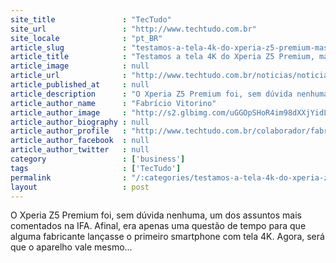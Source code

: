 ```yaml
---
site_title               : "TecTudo"
site_url                 : "http://www.techtudo.com.br"
site_locale              : "pt_BR"
article_slug             : "testamos-a-tela-4k-do-xperia-z5-premium-mas-nao-vimos-utilidade-nenhuma"
article_title            : "Testamos a tela 4K do Xperia Z5 Premium, mas não vimos utilidade nenhuma"
article_image            : null
article_url              : "http://www.techtudo.com.br/noticias/noticia/2015/09/testamos-tela-4k-do-xperia-z5-premium-mas-nao-vimos-utilidade-nenhuma-ifa2015.html"
article_published_at     : null
article_description      : "O Xperia Z5 Premium foi, sem dúvida nenhuma, um dos assuntos mais comentados na IFA. Afinal, era apenas uma questão de tempo para que alguma fabricante lançasse o primeiro smartphone com tela 4K. Agora, será que o aparelho vale mesmo..."
article_author_name      : "Fabrício Vitorino"
article_author_image     : "http://s2.glbimg.com/uGGOpSHoR4im98dXXjYidLXGc-s=/30x30/s2.glbimg.com/n7uWw1jgPZ8m2butiIf1dYNJdEY=/0x0:140x140/75x75/s.glbimg.com/po/tt2/f/original/2013/10/07/fabricio_imagem.jpg"
article_author_biography : null
article_author_profile   : "http://www.techtudo.com.br/colaborador/fabricio-vitorino.html"
article_author_facebook  : null
article_author_twitter   : null
category                 : ['business']
tags                     : ['TecTudo']
permalink                : "/:categories/testamos-a-tela-4k-do-xperia-z5-premium-mas-nao-vimos-utilidade-nenhuma/"
layout                   : post
---
```


O Xperia Z5 Premium foi, sem dúvida nenhuma, um dos assuntos mais comentados na IFA. Afinal, era apenas uma questão de tempo para que alguma fabricante lançasse o primeiro smartphone com tela 4K. Agora, será que o aparelho vale mesmo...
